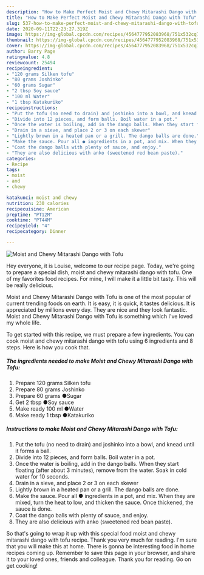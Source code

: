 ```yaml
---
description: "How to Make Perfect Moist and Chewy Mitarashi Dango with Tofu"
title: "How to Make Perfect Moist and Chewy Mitarashi Dango with Tofu"
slug: 537-how-to-make-perfect-moist-and-chewy-mitarashi-dango-with-tofu
date: 2020-09-11T22:23:27.319Z
image: https://img-global.cpcdn.com/recipes/4564777952083968/751x532cq70/moist-and-chewy-mitarashi-dango-with-tofu-recipe-main-photo.jpg
thumbnail: https://img-global.cpcdn.com/recipes/4564777952083968/751x532cq70/moist-and-chewy-mitarashi-dango-with-tofu-recipe-main-photo.jpg
cover: https://img-global.cpcdn.com/recipes/4564777952083968/751x532cq70/moist-and-chewy-mitarashi-dango-with-tofu-recipe-main-photo.jpg
author: Barry Page
ratingvalue: 4.8
reviewcount: 25494
recipeingredient:
- "120 grams Silken tofu"
- "80 grams Joshinko"
- "60 grams Sugar"
- "2 tbsp Soy sauce"
- "100 ml Water"
- "1 tbsp Katakuriko"
recipeinstructions:
- "Put the tofu (no need to drain) and joshinko into a bowl, and knead until it forms a ball."
- "Divide into 12 pieces, and form balls. Boil water in a pot."
- "Once the water is boiling, add in the dango balls. When they start floating (after about 3 minutes), remove from the water. Soak in cold water for 10 seconds."
- "Drain in a sieve, and place 2 or 3 on each skewer"
- "Lightly brown in a heated pan or a grill. The dango balls are done."
- "Make the sauce. Pour all ● ingredients in a pot, and mix. When they are mixed, turn the heat to low, and thicken the sauce. Once thickened, the sauce is done."
- "Coat the dango balls with plenty of sauce, and enjoy."
- "They are also delicious with anko (sweetened red bean paste)."
categories:
- Recipe
tags:
- moist
- and
- chewy

katakunci: moist and chewy 
nutrition: 230 calories
recipecuisine: American
preptime: "PT12M"
cooktime: "PT44M"
recipeyield: "4"
recipecategory: Dinner

---
```



![Moist and Chewy Mitarashi Dango with Tofu](https://img-global.cpcdn.com/recipes/4564777952083968/751x532cq70/moist-and-chewy-mitarashi-dango-with-tofu-recipe-main-photo.jpg)

Hey everyone, it is Louise, welcome to our recipe page. Today, we're going to prepare a special dish, moist and chewy mitarashi dango with tofu. One of my favorites food recipes. For mine, I will make it a little bit tasty. This will be really delicious.

Moist and Chewy Mitarashi Dango with Tofu is one of the most popular of current trending foods on earth. It is easy, it is quick, it tastes delicious. It is appreciated by millions every day. They are nice and they look fantastic. Moist and Chewy Mitarashi Dango with Tofu is something which I've loved my whole life.




To get started with this recipe, we must prepare a few ingredients. You can cook moist and chewy mitarashi dango with tofu using 6 ingredients and 8 steps. Here is how you cook that.

<!--inarticleads1-->

##### The ingredients needed to make Moist and Chewy Mitarashi Dango with Tofu:

1. Prepare 120 grams Silken tofu
1. Prepare 80 grams Joshinko
1. Prepare 60 grams ●Sugar
1. Get 2 tbsp ●Soy sauce
1. Make ready 100 ml ●Water
1. Make ready 1 tbsp ●Katakuriko




<!--inarticleads2-->

##### Instructions to make Moist and Chewy Mitarashi Dango with Tofu:

1. Put the tofu (no need to drain) and joshinko into a bowl, and knead until it forms a ball.
1. Divide into 12 pieces, and form balls. Boil water in a pot.
1. Once the water is boiling, add in the dango balls. When they start floating (after about 3 minutes), remove from the water. Soak in cold water for 10 seconds.
1. Drain in a sieve, and place 2 or 3 on each skewer
1. Lightly brown in a heated pan or a grill. The dango balls are done.
1. Make the sauce. Pour all ● ingredients in a pot, and mix. When they are mixed, turn the heat to low, and thicken the sauce. Once thickened, the sauce is done.
1. Coat the dango balls with plenty of sauce, and enjoy.
1. They are also delicious with anko (sweetened red bean paste).




So that's going to wrap it up with this special food moist and chewy mitarashi dango with tofu recipe. Thank you very much for reading. I'm sure that you will make this at home. There is gonna be interesting food in home recipes coming up. Remember to save this page in your browser, and share it to your loved ones, friends and colleague. Thank you for reading. Go on get cooking!

